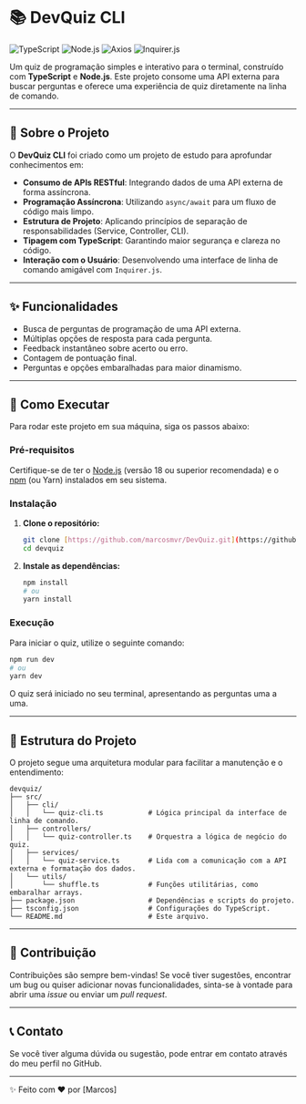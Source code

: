 # 📚 DevQuiz CLI

![TypeScript](https://img.shields.io/badge/TypeScript-007ACC?style=for-the-badge&logo=typescript&logoColor=white)
![Node.js](https://img.shields.io/badge/Node.js-339933?style=for-the-badge&logo=nodedotjs&logoColor=white)
![Axios](https://img.shields.io/badge/Axios-5A29E4?style=for-the-badge&logo=axios&logoColor=white)
![Inquirer.js](https://img.shields.io/badge/Inquirer.js-FF69B4?style=for-the-badge&logo=npm&logoColor=white)

Um quiz de programação simples e interativo para o terminal, construído com **TypeScript** e **Node.js**. Este projeto consome uma API externa para buscar perguntas e oferece uma experiência de quiz diretamente na linha de comando.

---

## 🌟 Sobre o Projeto

O **DevQuiz CLI** foi criado como um projeto de estudo para aprofundar conhecimentos em:

* **Consumo de APIs RESTful**: Integrando dados de uma API externa de forma assíncrona.
* **Programação Assíncrona**: Utilizando `async/await` para um fluxo de código mais limpo.
* **Estrutura de Projeto**: Aplicando princípios de separação de responsabilidades (Service, Controller, CLI).
* **Tipagem com TypeScript**: Garantindo maior segurança e clareza no código.
* **Interação com o Usuário**: Desenvolvendo uma interface de linha de comando amigável com `Inquirer.js`.

---

## ✨ Funcionalidades

* Busca de perguntas de programação de uma API externa.
* Múltiplas opções de resposta para cada pergunta.
* Feedback instantâneo sobre acerto ou erro.
* Contagem de pontuação final.
* Perguntas e opções embaralhadas para maior dinamismo.

---

## 🚀 Como Executar

Para rodar este projeto em sua máquina, siga os passos abaixo:

### Pré-requisitos

Certifique-se de ter o [Node.js](https://nodejs.org/en/) (versão 18 ou superior recomendada) e o [npm](https://www.npmjs.com/) (ou Yarn) instalados em seu sistema.

### Instalação

1.  **Clone o repositório:**
    ```bash
    git clone [https://github.com/marcosmvr/DevQuiz.git](https://github.com/marcosmvr/DevQuiz.git)
    cd devquiz
    ```

2.  **Instale as dependências:**
    ```bash
    npm install
    # ou
    yarn install
    ```

### Execução

Para iniciar o quiz, utilize o seguinte comando:

```bash
npm run dev
# ou
yarn dev
```

O quiz será iniciado no seu terminal, apresentando as perguntas uma a uma.

---

## 📁 Estrutura do Projeto

O projeto segue uma arquitetura modular para facilitar a manutenção e o entendimento:

```
devquiz/
├── src/
│   ├── cli/
│   │   └── quiz-cli.ts           # Lógica principal da interface de linha de comando.
│   ├── controllers/
│   │   └── quiz-controller.ts    # Orquestra a lógica de negócio do quiz.
│   ├── services/
│   │   └── quiz-service.ts       # Lida com a comunicação com a API externa e formatação dos dados.
│   └── utils/
│       └── shuffle.ts            # Funções utilitárias, como embaralhar arrays.
├── package.json                  # Dependências e scripts do projeto.
├── tsconfig.json                 # Configurações do TypeScript.
└── README.md                     # Este arquivo.
```

---

## 🤝 Contribuição

Contribuições são sempre bem-vindas! Se você tiver sugestões, encontrar um bug ou quiser adicionar novas funcionalidades, sinta-se à vontade para abrir uma *issue* ou enviar um *pull request*.

---


## 📞 Contato

Se você tiver alguma dúvida ou sugestão, pode entrar em contato através do meu perfil no GitHub.

---

✨ Feito com ❤️ por [Marcos]
```
